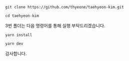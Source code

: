 ``` shell
git clone https://github.com/thyeone/taehyeon-kim.git

cd taehyeon-kim

```

3번 폴더는 다음 명령어를 통해 실행 부탁드리겠습니다.

``` shell
yarn install

yarn dev
```

감사합니다.
